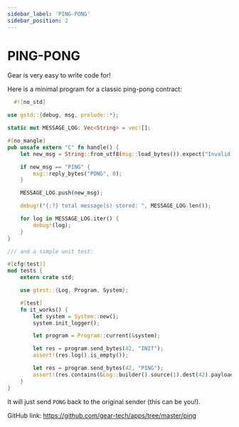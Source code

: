 ```yaml
---
sidebar_label: 'PING-PONG'
sidebar_position: 2
---
```


# PING-PONG

Gear is very easy to write code for!

Here is a minimal program for a classic ping-pong contract:

```rust
  #![no_std]

use gstd::{debug, msg, prelude::*};

static mut MESSAGE_LOG: Vec<String> = vec![];

#[no_mangle]
pub unsafe extern "C" fn handle() {
    let new_msg = String::from_utf8(msg::load_bytes()).expect("Invalid message");

    if new_msg == "PING" {
        msg::reply_bytes("PONG", 0);
    }

    MESSAGE_LOG.push(new_msg);

    debug!("{:?} total message(s) stored: ", MESSAGE_LOG.len());

    for log in MESSAGE_LOG.iter() {
        debug!(log);
    }
}

/// and a simple unit test:

#[cfg(test)]
mod tests {
    extern crate std;

    use gtest::{Log, Program, System};

    #[test]
    fn it_works() {
        let system = System::new();
        system.init_logger();

        let program = Program::current(&system);

        let res = program.send_bytes(42, "INIT");
        assert!(res.log().is_empty());

        let res = program.send_bytes(42, "PING");
        assert!(res.contains(&Log::builder().source(1).dest(42).payload_bytes("PONG")));
    }
}
```

It will just send `PONG` back to the original sender (this can be you!).

GitHub link: https://github.com/gear-tech/apps/tree/master/ping